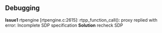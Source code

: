 ## Debugging 

**Issue1** rtpengine [rtpengine.c:2615]: rtpp_function_call(): proxy replied with error: Incomplete SDP specification
**Solution** recheck SDP

